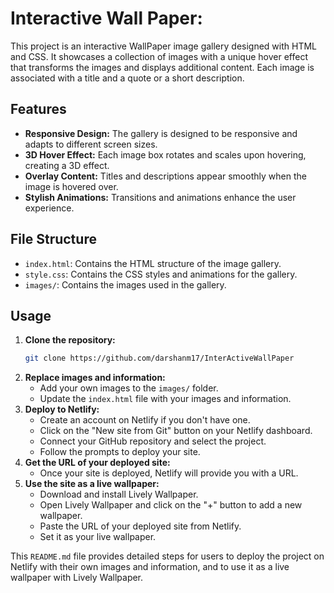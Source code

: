 # Interactive Wall Paper:

This project is an interactive WallPaper image gallery designed with HTML and CSS. It showcases a collection of images with a unique hover effect that transforms the images and displays additional content. Each image is associated with a title and a quote or a short description.

## Features

- **Responsive Design:** The gallery is designed to be responsive and adapts to different screen sizes.
- **3D Hover Effect:** Each image box rotates and scales upon hovering, creating a 3D effect.
- **Overlay Content:** Titles and descriptions appear smoothly when the image is hovered over.
- **Stylish Animations:** Transitions and animations enhance the user experience.

## File Structure

- `index.html`: Contains the HTML structure of the image gallery.
- `style.css`: Contains the CSS styles and animations for the gallery.
- `images/`: Contains the images used in the gallery.

## Usage

1. **Clone the repository:**
   ```bash
   git clone https://github.com/darshanm17/InterActiveWallPaper
2. **Replace images and information:**
   - Add your own images to the `images/` folder.
   - Update the `index.html` file with your images and information.
3. **Deploy to Netlify:**
   - Create an account on Netlify if you don't have one.
   - Click on the "New site from Git" button on your Netlify dashboard.
   - Connect your GitHub repository and select the project.
   - Follow the prompts to deploy your site.
4. **Get the URL of your deployed site:**
   - Once your site is deployed, Netlify will provide you with a URL.
5. **Use the site as a live wallpaper:**
   - Download and install Lively Wallpaper.
   - Open Lively Wallpaper and click on the "+" button to add a new wallpaper.
   - Paste the URL of your deployed site from Netlify.
   - Set it as your live wallpaper.
     
 This `README.md` file provides detailed steps for users to deploy the project on Netlify with their own images and information, and to use it as a live wallpaper with Lively Wallpaper.



